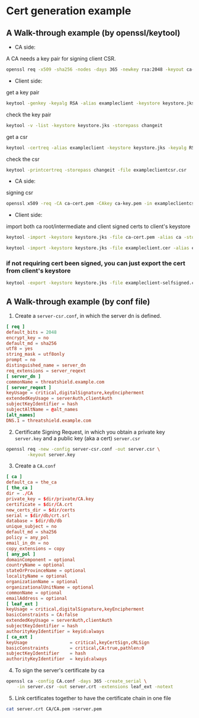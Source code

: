 # Cert generation example

## A Walk-through example (by openssl/keytool)

* CA side:

A CA needs a key pair for signing client CSR.
```bash
openssl req -x509 -sha256 -nodes -days 365 -newkey rsa:2048 -keyout ca-key.pem -out ca-cert.pem -subj "/C=CN/ST=Shenzhen/L=Shenzhen/O=exampleca/CN=exampleca" 
```

* Client side:

get a key pair
```bash
keytool -genkey -keyalg RSA -alias exampleclient -keystore keystore.jks -storetype jks -storepass changeit -keypass changeit -validity 365 -keysize 2048 -dname 'CN=www.exampleclient.com,OU=examplecompany,O=examplecompany,ST=Shenzhen,C=CN'
```

check the key pair
```bash
keytool -v -list -keystore keystore.jks -storepass changeit
```

get a csr
```bash
keytool -certreq -alias exampleclient -keystore keystore.jks -keyalg RSA -storepass changeit -file exampleclientcsr.csr
```

check the csr
```bash
keytool -printcertreq -storepass changeit -file exampleclientcsr.csr
```

* CA side:

signing csr
```bash
openssl x509 -req -CA ca-cert.pem -CAkey ca-key.pem -in exampleclientcsr.csr -out exampleclient.cer -days 365 -CAcreateserial
```

* Client side:

import both ca root/intermediate and client signed certs to client's keystore
```bash
keytool -import -keystore keystore.jks -file ca-cert.pem -alias ca -storepass changeit

keytool -import -keystore keystore.jks -file exampleclient.cer -alias exampleclient-signed -storepass changeit
```
### if not requiring cert been signed, you can just export the cert from client's keystore
```bash
keytool -export -keystore keystore.jks -file exampleclient-selfsigned.cer -alias exampleclient -storepass changeit -rfc
```


## A Walk-through example (by conf file)

1. Create a `server-csr.conf`, in which the server dn is defined.
```conf
[ req ]
default_bits = 2048
encrypt_key = no
default_md = sha256
utf8 = yes
string_mask = utf8only
prompt = no
distinguished_name = server_dn
req_extensions = server_reqext
[ server_dn ]
commonName = threatshield.example.com 
[ server_reqext ]
keyUsage = critical,digitalSignature,keyEncipherment
extendedKeyUsage = serverAuth,clientAuth
subjectKeyIdentifier = hash
subjectAltName = @alt_names
[alt_names]
DNS.1 = threatshield.example.com
```

2. Certificate Signing Request, in which you obtain a private key `server.key` and a public key (aka a cert) `server.csr`
```bash
openssl req -new -config server-csr.conf -out server.csr \
        -keyout server.key
```

3. Create a `CA.conf`

```conf
[ ca ]
default_ca = the_ca
[ the_ca ]
dir = ./CA
private_key = $dir/private/CA.key
certificate = $dir/CA.crt
new_certs_dir = $dir/certs
serial = $dir/db/crt.srl
database = $dir/db/db
unique_subject = no
default_md = sha256
policy = any_pol
email_in_dn = no
copy_extensions = copy
[ any_pol ]
domainComponent = optional
countryName = optional
stateOrProvinceName = optional
localityName = optional
organizationName = optional
organizationalUnitName = optional
commonName = optional
emailAddress = optional
[ leaf_ext ]
keyUsage = critical,digitalSignature,keyEncipherment
basicConstraints = CA:false
extendedKeyUsage = serverAuth,clientAuth
subjectKeyIdentifier = hash
authorityKeyIdentifier = keyid:always
[ ca_ext ]
keyUsage                = critical,keyCertSign,cRLSign
basicConstraints        = critical,CA:true,pathlen:0
subjectKeyIdentifier    = hash
authorityKeyIdentifier  = keyid:always
```

4. To sign the server's certificate by ca
```bash
openssl ca -config CA.conf -days 365 -create_serial \
    -in server.csr -out server.crt -extensions leaf_ext -notext
```

5. Link certificates together to have the certificate chain in one file
```bash
cat server.crt CA/CA.pem >server.pem
```
